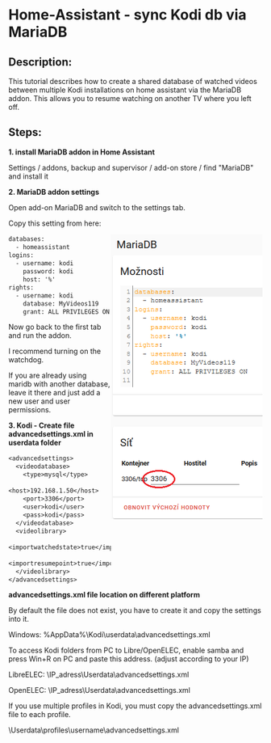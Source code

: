 # Home-Assistant - sync Kodi db via MariaDB

## Description:

This tutorial describes how to create a shared database of watched videos between multiple Kodi installations on home assistant via the MariaDB addon.
This allows you to resume watching on another TV where you left off.

## Steps:

**1. install MariaDB addon in Home Assistant**

Settings / addons, backup and supervisor / add-on store / find "MariaDB" and install it

**2. MariaDB addon settings**

Open add-on MariaDB and switch to the settings tab.

Copy this setting from here:

<img align="right" src="https://github.com/peca2345/Home-Assistant---sync-Kodi-db-via-mariadb/blob/main/IMG/mariadb_settings.png?raw=true">

```
databases:
  - homeassistant
logins:
  - username: kodi
    password: kodi
    host: '%'
rights:
  - username: kodi
    database: MyVideos119
    grant: ALL PRIVILEGES ON
```

Now go back to the first tab and run the addon.

I recommend turning on the watchdog.

If you are already using maridb with another database, leave it there and just add a new user and user permissions.

**3. Kodi - Create file advancedsettings.xml in userdata folder**

```
<advancedsettings>
  <videodatabase>
    <type>mysql</type>
    <host>192.168.1.50</host>
    <port>3306</port>
    <user>kodi</user>
    <pass>kodi</pass>
  </videodatabase> 
  <videolibrary>
    <importwatchedstate>true</importwatchedstate>
    <importresumepoint>true</importresumepoint>
  </videolibrary>
</advancedsettings>
```

**advancedsettings.xml file location on different platform**

By default the file does not exist, you have to create it and copy the settings into it.

Windows: %AppData%\Kodi\userdata\advancedsettings.xml

To access Kodi folders from PC to Libre/OpenELEC, enable samba and press Win+R on PC and paste this address. (adjust according to your IP)

LibreELEC: \\IP_adress\Userdata\advancedsettings.xml

OpenELEC: \\IP_adress\\Userdata\advancedsettings.xml

If you use multiple profiles in Kodi, you must copy the advancedsettings.xml file to each profile.

\Userdata\profiles\username\advancedsettings.xml
